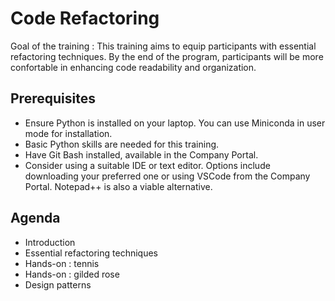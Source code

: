# Code Refactoring

Goal of the training : This training aims to equip participants with essential refactoring techniques. By the end of the program, participants will be more confortable in enhancing code readability and organization.
 
## Prerequisites 

* Ensure Python is installed on your laptop. You can use Miniconda in user mode for installation.
* Basic Python skills are needed for this training.
* Have Git Bash installed, available in the Company Portal.
* Consider using a suitable IDE or text editor. Options include downloading your preferred one or using VSCode from the Company Portal. Notepad++ is also a viable alternative.
## Agenda

* Introduction
* Essential refactoring techniques
* Hands-on : tennis
* Hands-on : gilded rose
* Design patterns

